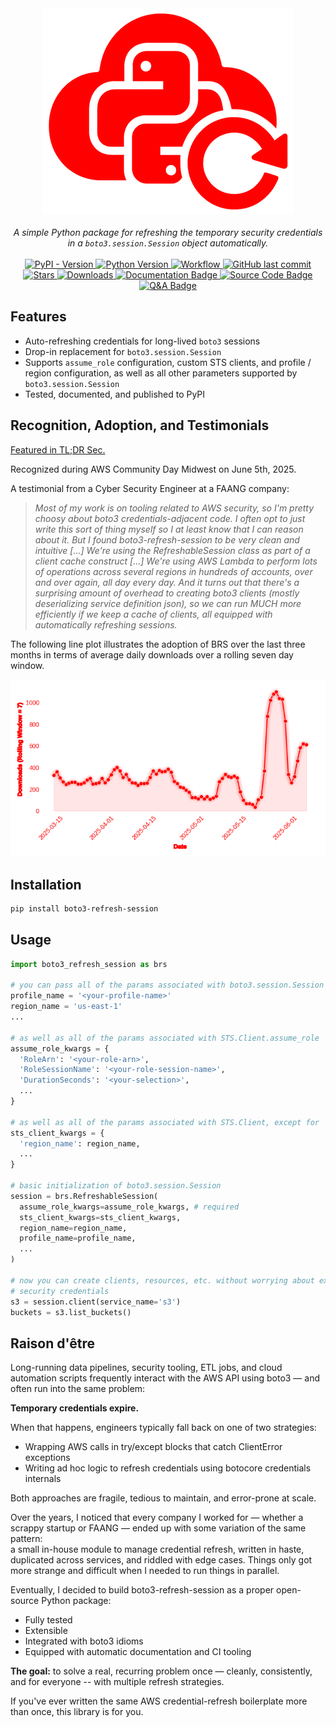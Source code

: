 <div align="center">
  <img src="https://raw.githubusercontent.com/michaelthomasletts/boto3-refresh-session/refs/heads/main/doc/brs.png" />
</div>

</br>

<div align="center"><em>
  A simple Python package for refreshing the temporary security credentials in a <code>boto3.session.Session</code> object automatically.
</em></div>

</br>

<div align="center">

  <a href="https://pypi.org/project/boto3-refresh-session/">
    <img src="https://img.shields.io/pypi/v/boto3-refresh-session?color=%23FF0000FF&logo=python&label=Latest%20Version" alt="PyPI - Version"/>
  </a>

  <a href="https://pypi.org/project/boto3-refresh-session/">
    <img src="https://img.shields.io/pypi/pyversions/boto3-refresh-session?style=pypi&color=%23FF0000FF&logo=python&label=Compatible%20Python%20Versions" alt="Python Version"/>
  </a>

  <a href="https://github.com/michaelthomasletts/boto3-refresh-session/actions/workflows/push.yml">
    <img src="https://img.shields.io/github/actions/workflow/status/michaelthomasletts/boto3-refresh-session/push.yml?logo=github&color=%23FF0000FF&label=Build" alt="Workflow"/>
  </a>

  <a href="https://github.com/michaelthomasletts/boto3-refresh-session/commits/main">
    <img src="https://img.shields.io/github/last-commit/michaelthomasletts/boto3-refresh-session?logo=github&color=%23FF0000FF&label=Last%20Commit" alt="GitHub last commit"/>
  </a>

  <a href="https://github.com/michaelthomasletts/boto3-refresh-session/stargazers">
    <img src="https://img.shields.io/github/stars/michaelthomasletts/boto3-refresh-session?style=flat&logo=github&labelColor=555&color=FF0000&label=Stars" alt="Stars"/>
  </a>

  <a href="https://pepy.tech/project/boto3-refresh-session">
    <img src="https://img.shields.io/badge/downloads-56.7K-red?logo=python&color=%23FF0000&label=Downloads" alt="Downloads"/>
  </a>

  <a href="https://michaelthomasletts.github.io/boto3-refresh-session/index.html">
    <img src="https://img.shields.io/badge/Official%20Documentation-📘-FF0000?style=flat&labelColor=555&logo=readthedocs" alt="Documentation Badge"/>
  </a>

  <a href="https://github.com/michaelthomasletts/boto3-refresh-session">
    <img src="https://img.shields.io/badge/Source%20Code-💻-FF0000?style=flat&labelColor=555&logo=github" alt="Source Code Badge"/>
  </a>

  <a href="https://michaelthomasletts.github.io/boto3-refresh-session/qanda.html">
    <img src="https://img.shields.io/badge/Q%26A-❔-FF0000?style=flat&labelColor=555&logo=vercel&label=Q%26A" alt="Q&A Badge"/>
  </a>

</div>

## Features

- Auto-refreshing credentials for long-lived `boto3` sessions
- Drop-in replacement for `boto3.session.Session`
- Supports `assume_role` configuration, custom STS clients, and profile / region configuration, as well as all other parameters supported by `boto3.session.Session`
- Tested, documented, and published to PyPI

## Recognition, Adoption, and Testimonials

[Featured in TL;DR Sec.](https://tldrsec.com/p/tldr-sec-282)

Recognized during AWS Community Day Midwest on June 5th, 2025.

A testimonial from a Cyber Security Engineer at a FAANG company:

> _Most of my work is on tooling related to AWS security, so I'm pretty choosy about boto3 credentials-adjacent code. I often opt to just write this sort of thing myself so I at least know that I can reason about it. But I found boto3-refresh-session to be very clean and intuitive [...] We're using the RefreshableSession class as part of a client cache construct [...] We're using AWS Lambda to perform lots of operations across several regions in hundreds of accounts, over and over again, all day every day. And it turns out that there's a surprising amount of overhead to creating boto3 clients (mostly deserializing service definition json), so we can run MUCH more efficiently if we keep a cache of clients, all equipped with automatically refreshing sessions._

The following line plot illustrates the adoption of BRS over the last three months in terms of average daily downloads over a rolling seven day window.

<p align="center">
  <img src="https://raw.githubusercontent.com/michaelthomasletts/boto3-refresh-session/refs/heads/main/doc/downloads.png" />
</p>

## Installation

```bash
pip install boto3-refresh-session
```

## Usage

```python
import boto3_refresh_session as brs

# you can pass all of the params associated with boto3.session.Session
profile_name = '<your-profile-name>'
region_name = 'us-east-1'
...

# as well as all of the params associated with STS.Client.assume_role
assume_role_kwargs = {
  'RoleArn': '<your-role-arn>',
  'RoleSessionName': '<your-role-session-name>',
  'DurationSeconds': '<your-selection>',
  ...
}

# as well as all of the params associated with STS.Client, except for 'service_name'
sts_client_kwargs = {
  'region_name': region_name,
  ...
}

# basic initialization of boto3.session.Session
session = brs.RefreshableSession(
  assume_role_kwargs=assume_role_kwargs, # required
  sts_client_kwargs=sts_client_kwargs,
  region_name=region_name,
  profile_name=profile_name,
  ...
)

# now you can create clients, resources, etc. without worrying about expired temporary 
# security credentials
s3 = session.client(service_name='s3')
buckets = s3.list_buckets()
```

## Raison d'être

Long-running data pipelines, security tooling, ETL jobs, and cloud automation scripts frequently interact with the AWS API using boto3 — and often run into the same problem:

**Temporary credentials expire.**

When that happens, engineers typically fall back on one of two strategies:

- Wrapping AWS calls in try/except blocks that catch ClientError exceptions
- Writing ad hoc logic to refresh credentials using botocore credentials internals

Both approaches are fragile, tedious to maintain, and error-prone at scale.

Over the years, I noticed that every company I worked for — whether a scrappy startup or FAANG — ended up with some variation of the same pattern:  
a small in-house module to manage credential refresh, written in haste, duplicated across services, and riddled with edge cases. Things only 
got more strange and difficult when I needed to run things in parallel.

Eventually, I decided to build boto3-refresh-session as a proper open-source Python package:  

- Fully tested  
- Extensible  
- Integrated with boto3 idioms  
- Equipped with automatic documentation and CI tooling  

**The goal:** to solve a real, recurring problem once — cleanly, consistently, and for everyone -- with multiple refresh strategies.

If you've ever written the same AWS credential-refresh boilerplate more than once, this library is for you. 